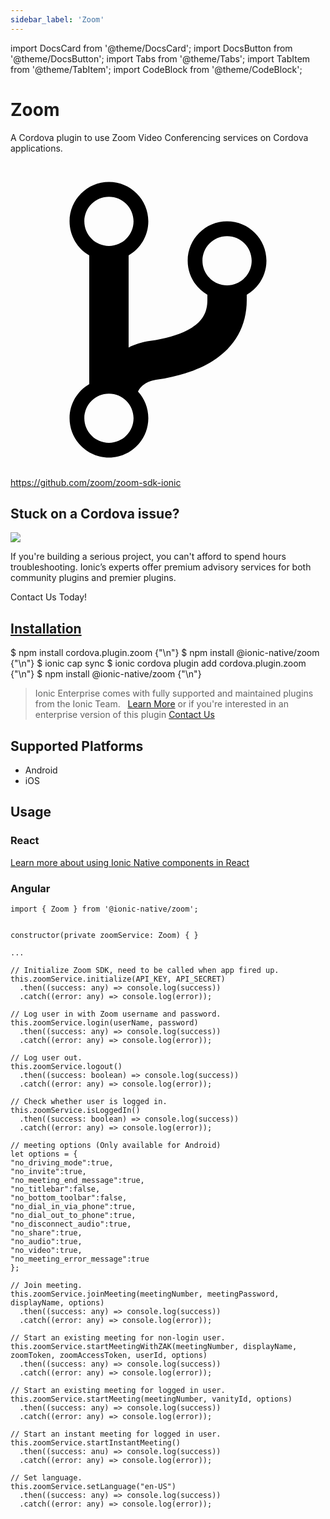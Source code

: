 ```yaml
---
sidebar_label: 'Zoom'
---
```


import DocsCard from '@theme/DocsCard';
import DocsButton from '@theme/DocsButton';
import Tabs from '@theme/Tabs';
import TabItem from '@theme/TabItem';
import CodeBlock from '@theme/CodeBlock';

# Zoom

A Cordova plugin to use Zoom Video Conferencing services on Cordova applications.

<p><a href="https://github.com/zoom/zoom-sdk-ionic" target="_blank" rel="noopener" className="git-link">
  <svg viewBox="0 0 512 512"><path d="M416 160c0-35.3-28.7-64-64-64s-64 28.7-64 64c0 23.7 12.9 44.3 32 55.4v8.6c0 19.9-7.8 33.7-25.3 44.9-15.4 9.8-38.1 17.1-67.5 21.5-14 2.1-25.7 6-35.2 10.7V151.4c19.1-11.1 32-31.7 32-55.4 0-35.3-28.7-64-64-64S96 60.7 96 96c0 23.7 12.9 44.3 32 55.4v209.2c-19.1 11.1-32 31.7-32 55.4 0 35.3 28.7 64 64 64s64-28.7 64-64c0-16.6-6.3-31.7-16.7-43.1 1.9-4.9 9.7-16.3 29.4-19.3 38.8-5.8 68.9-15.9 92.3-30.8 36-22.8 55-57 55-98.8v-8.6c19.1-11.1 32-31.7 32-55.4zM160 56c22.1 0 40 17.9 40 40s-17.9 40-40 40-40-17.9-40-40 17.9-40 40-40zm0 400c-22.1 0-40-17.9-40-40s17.9-40 40-40 40 17.9 40 40-17.9 40-40 40zm192-256c-22.1 0-40-17.9-40-40s17.9-40 40-40 40 17.9 40 40-17.9 40-40 40z"></path></svg> https://github.com/zoom/zoom-sdk-ionic
</a></p>

<h2>Stuck on a Cordova issue?</h2>
<DocsCard className="cordova-ee-card" header="Don't waste precious time on plugin issues." href="https://ionicframework.com/sales?product_of_interest=Ionic%20Native">
  <div>
    <img src="/docs/icons/native-cordova-bot.png" class="cordova-ee-img" />
    <p>If you're building a serious project, you can't afford to spend hours troubleshooting. Ionic’s experts offer premium advisory services for both community plugins and premier plugins.</p>
    <DocsButton className="native-ee-detail">Contact Us Today!</DocsButton>
  </div>
</DocsCard>

<h2 id="installation">
  <a href="#installation">Installation</a>
</h2>
<Tabs groupId="runtime" defaultValue="Capacitor" values={[
  {value: 'Capacitor', label: 'Capacitor'},
  {value: 'Cordova', label: 'Cordova'},
  {value: 'Enterprise', label: 'Enterprise'},
]}>
  <TabItem value="Capacitor">
    <CodeBlock className="language-shell">
      $ npm install cordova.plugin.zoom {"\n"}
      $ npm install @ionic-native/zoom {"\n"}
      $ ionic cap sync
    </CodeBlock>
  </TabItem>
  <TabItem value="Cordova">
    <CodeBlock className="language-shell">
      $ ionic cordova plugin add cordova.plugin.zoom {"\n"}
      $ npm install @ionic-native/zoom {"\n"}
    </CodeBlock>
  </TabItem>
  <TabItem value="Enterprise">
    <blockquote>Ionic Enterprise comes with fully supported and maintained plugins from the Ionic Team. &nbsp;
      <a class="btn" href="https://ionic.io/docs/premier-plugins">Learn More</a> or if you're interested in an enterprise version of this plugin <a class="btn" href="https://ionicframework.com/sales?product_of_interest=Ionic%20Enterprise%20Engine">Contact Us</a></blockquote>
  </TabItem>
</Tabs>

## Supported Platforms

- Android
- iOS

## Usage

### React

[Learn more about using Ionic Native components in React](../native-community.md#react)

### Angular

```tsx
import { Zoom } from '@ionic-native/zoom';


constructor(private zoomService: Zoom) { }

...

// Initialize Zoom SDK, need to be called when app fired up.
this.zoomService.initialize(API_KEY, API_SECRET)
  .then((success: any) => console.log(success))
  .catch((error: any) => console.log(error));

// Log user in with Zoom username and password.
this.zoomService.login(userName, password)
  .then((success: any) => console.log(success))
  .catch((error: any) => console.log(error));

// Log user out.
this.zoomService.logout()
  .then((success: boolean) => console.log(success))
  .catch((error: any) => console.log(error));

// Check whether user is logged in.
this.zoomService.isLoggedIn()
  .then((success: boolean) => console.log(success))
  .catch((error: any) => console.log(error));

// meeting options (Only available for Android)
let options = {
"no_driving_mode":true,
"no_invite":true,
"no_meeting_end_message":true,
"no_titlebar":false,
"no_bottom_toolbar":false,
"no_dial_in_via_phone":true,
"no_dial_out_to_phone":true,
"no_disconnect_audio":true,
"no_share":true,
"no_audio":true,
"no_video":true,
"no_meeting_error_message":true
};

// Join meeting.
this.zoomService.joinMeeting(meetingNumber, meetingPassword, displayName, options)
  .then((success: any) => console.log(success))
  .catch((error: any) => console.log(error));

// Start an existing meeting for non-login user.
this.zoomService.startMeetingWithZAK(meetingNumber, displayName, zoomToken, zoomAccessToken, userId, options)
  .then((success: any) => console.log(success))
  .catch((error: any) => console.log(error));

// Start an existing meeting for logged in user.
this.zoomService.startMeeting(meetingNumber, vanityId, options)
  .then((success: any) => console.log(success))
  .catch((error: any) => console.log(error));

// Start an instant meeting for logged in user.
this.zoomService.startInstantMeeting()
  .then((success: anu) => console.log(success))
  .catch((error: any) => console.log(error));

// Set language.
this.zoomService.setLanguage("en-US")
  .then((success: any) => console.log(success))
  .catch((error: any) => console.log(error));
```
